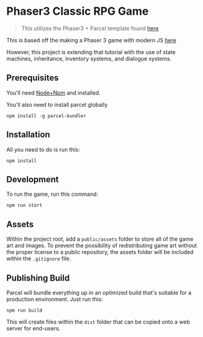 # Phaser3 Classic RPG Game
> This utilizes the Phaser3 + Parcel template found [here](https://github.com/ourcade/phaser3-parcel-template)

This is based off the making a Phaser 3 game with modern JS [here](https://blog.ourcade.co/posts/2020/make-first-phaser-3-game-modern-javascript-part1/)

However, this project is extending that tutorial with the use of state machines, inheritance, inventory systems, and dialogue systems.

## Prerequisites
You'll need [Node+Npm](https://nodejs.org/en/) and installed.

You'll also need to install parcel globally
```
npm install -g parcel-bundler
```

## Installation
All you need to do is run this:
```
npm install
```

## Development
To run the game, run this command:
```
npm run start
```

## Assets
Within the project root, add a `public/assets` folder to store all of the game art and images. To prevent the possibility of redistributing game art without the proper license to a public repository, the assets folder will be included within the `.gitignore` file.

## Publishing Build
Parcel will bundle everything up in an optimized build that's suitable for a production environment. Just run this:
```
npm run build
```

This will create files within the `dist` folder that can be copied onto a web server for end-users.